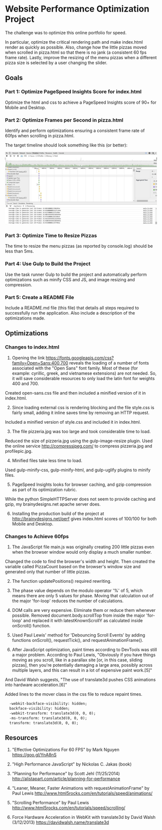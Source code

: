 # Website Performance Optimization Project

The challenge was to optimize this online portfolio for speed.

In particular, optimize the critical rendering path and make index.html render as quickly as possible. Also, change how the little pizzas moved when scrolled in pizza.html so that there is no jank (a consistent 60 fps frame rate). Lastly, improve the resizing of the menu pizzas when a different pizza size is selected by a user changing the slider.

## Goals

### Part 1: Optimize PageSpeed Insights Score for index.html

Optimize the html and css to achieve a PageSpeed Insights score of 90+ for Mobile and Desktop.

### Part 2: Optimize Frames per Second in pizza.html

Identify and perform optimizations ensuring a consistent frame rate of 60fps when scrolling in pizza.html.

The target timeline should look something like this (or better):

 ![image](target-timeline.jpg)

### Part 3: Optimize Time to Resize Pizzas

The time to resize the menu pizzas (as reported by console.log) should be less than 5ms.

### Part 4: Use Gulp to Build the Project

Use the task runner Gulp to build the project and automatically perform
optimizations such as minify CSS and JS, and image resizing and compression.

### Part 5: Create a README File

Include a README.md file (this file) that details all steps required to successfully run the application. Also include a description of the optimizations made.

## Optimizations

### Changes to index.html

1. Opening the link https://fonts.googleapis.com/css?family=Open+Sans:400,700
 reveals the loading of a number of fonts associated with the "Open Sans" font family.
 Most of these (for example: cyrillic, greek, and vietnamese extensions) are not needed. So, it will save considerable resources to only load the latin font for weights 400 and 700.

 Created open-sans.css file and then included a minified version of it in index.html.

2. Since loading external css is rendering blocking and the file style.css is fairly small, adding it inline saves time by removing an HTTP request.

 Included a minified version of style.css and included it in index.html.

3. The file pizzeria.jpg was too large and took considerable time to load.

 Reduced the size of pizzeria.jpg using the gulp-image-resize plugin. Used the online service http://compressjpeg.com/ to compress pizzeria.jpg and profilepic.jpg.

4. Minified files take less time to load.

 Used gulp-minify-css, gulp-minify-html, and gulp-uglify plugins to minify files.

5. PageSpeed Insights looks for browser caching, and gzip compression as part of its optimization rubric.

 While the python SimpleHTTPServer does not seem to provide caching and gzip, my brainydesigns.net apache server does.

6. Installing the production build of the project at http://brainydesigns.net/perf gives index.html scores of 100/100 for both Mobile and Desktop.

### Changes to Achieve 60fps

1. The JavaScript file main.js was originally creating 200 little pizzas even when the browser window would only display a much smaller number.

 Changed the code to find the browser's width and height. Then created the variable called PizzaCount based on the browser's window size and generated only that number of little pizzas.

2. The function updatePositions() required rewriting.
  1. The phase value depends on the modulo operator '%' of 5, which means there are only 5 values for phase. Moving that calculation out of the major 'for-loop' reduces the number of calculations.
  2. DOM calls are very expensive. Eliminate them or reduce them whenever possible. Removed document.body.scrollTop from inside the major 'for-loop' and replaced it with latestKnownScrollY as calculated inside onScroll() function.
  3. Used Paul Lewis' method for 'Debouncing Scroll Events' by adding functions onScroll(), requestTick(), and requestAnimationFrame().


 3. After JavaScript optimization, paint times according to DevTools was still a major problem. According to Paul Lewis, "Obviously if you have things moving as you scroll, like in a parallax site [or, in this case, sliding pizzas], then you're potentially damaging a large area, possibly across multiple layers, and this can result in a lot of expensive paint work.[5]"

 And David Walsh suggests, "The use of translate3d pushes CSS animations into hardware acceleration.[6]"

 Added lines to the mover class in the css file to reduce repaint times.

      -webkit-backface-visibility: hidden;
      backface-visibility: hidden;
      -webkit-transform: translate3d(0, 0, 0);
      -ms-transform: translate3d(0, 0, 0);
      transform: translate3d(0, 0, 0);

## Resources

  1. "Effective Optimizations For 60 FPS" by Mark Nguyen
        https://goo.gl/YnA8nS

  2. "High Performance JavaScript" by Nickolas C. Jakas (book)

  3. "Planning for Performance" by Scott Jehl (11/25/2014)
    http://alistapart.com/article/planning-for-performance

  4. "Leaner, Meaner, Faster Animations with requestAnimationFrame" by Paul Lewis
   http://www.html5rocks.com/en/tutorials/speed/animations/

  5. "Scrolling Performance" by Paul Lewis
 http://www.html5rocks.com/en/tutorials/speed/scrolling/

  6. Force Hardware Acceleration in WebKit with translate3d by David Walsh (3/12/2013)
  https://davidwalsh.name/translate3d
